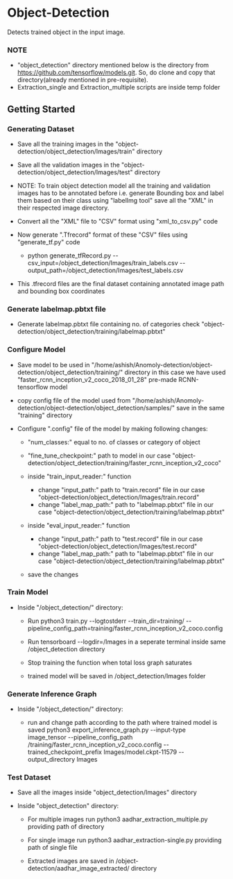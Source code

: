 # Object-Detection

Detects trained object in the input image.

### NOTE

* "object_detection" directory mentioned below is the directory from https://github.com/tensorflow/models.git. So, do clone and copy that directory(already mentioned in pre-requisite).
* Extraction_single and Extraction_multiple scripts are inside temp folder

## Getting Started

### Generating Dataset

* Save all the training images in the "object-detection/object_detection/Images/train" directory

* Save all the validation images in the "object-detection/object_detection/Images/test" directory

* NOTE: To train object detection model all the training and validation images has to be annotated before i.e. generate Bounding box and label them based on their class using "labelImg tool" save all the "XML" in their respected image directory.

* Convert all the "XML" file to "CSV" format using "xml_to_csv.py" code

* Now generate ".Tfrecord" format of these "CSV" files using "generate_tf.py" code

	* python generate_tfRecord.py --csv_input=/object_detection/Images/train_labels.csv  --output_path=/object_detection/Images/test_labels.csv
	
* This .tfrecord files are the final dataset containing annotated image path and bounding box coordinates

### Generate labelmap.pbtxt file

* Generate labelmap.pbtxt file containing no. of categories check "object-detection/object_detection/training/labelmap.pbtxt"

### Configure Model
* Save model to be used in "/home/ashish/Anomoly-detection/object-detection/object_detection/training/" directory in this case we have used "faster_rcnn_inception_v2_coco_2018_01_28" pre-made RCNN-tensorflow model

* copy config file of the model used from "/home/ashish/Anomoly-detection/object-detection/object_detection/samples/" save in the same "training" directory

* Configure ".config" file of the model by making following changes: 

	* "num_classes:" equal to no. of classes or category of object
	
	* "fine_tune_checkpoint:" path to model in our case "object-detection/object_detection/training/faster_rcnn_inception_v2_coco"
	
	* inside "train_input_reader:" function
		* change "input_path:" path to "train.record" file in our case "object-detection/object_detection/Images/train.record"
		* change "label_map_path:" path to "labelmap.pbtxt" file in our case "object-detection/object_detection/training/labelmap.pbtxt"
		
	* inside "eval_input_reader:" function 
		* change "input_path:" path to "test.record" file in our case "object-detection/object_detection/Images/test.record"
		* change "label_map_path:" path to "labelmap.pbtxt" file in our case "object-detection/object_detection/training/labelmap.pbtxt"
		
	* save the changes

### Train Model
* Inside "/object_detection/" directory: 

	* Run python3 train.py --logtostderr --train_dir=training/ --pipeline_config_path=training/faster_rcnn_inception_v2_coco.config
	
	* Run tensorboard --logdir=/Images in a seperate terminal inside same /object_detection directory
	
	* Stop training the function when total loss graph saturates
	
	* trained model will be saved in /object_detection/Images folder

### Generate Inference Graph
* Inside "/object_detection/" directory: 

	* run and change path according to the path where trained model is saved python3 export_inference_graph.py --input-type image_tensor --pipeline_config_path /training/faster_rcnn_inception_v2_coco.config --trained_checkpoint_prefix Images/model.ckpt-11579 --output_directory Images


### Test Dataset
* Save all the images inside "object_detection/Images" directory

* Inside "object_detection" directory:

	* For multiple images run python3 aadhar_extraction_multiple.py providing path of directory
	
	* For single image run python3 aadhar_extraction-single.py providing path of single file
	
	* Extracted images are saved in /object-detection/aadhar_image_extracted/ directory
